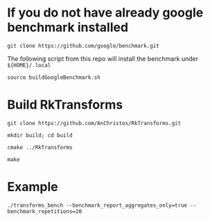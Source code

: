# If you do not have already google benchmark installed

``git clone https://github.com/google/benchmark.git``

The following script from this repo will install the benchmark under ``${HOME}/.local``

``source buildGoogleBenchmark.sh``

# Build RkTransforms

``git clone https://github.com/AnChristos/RkTransforms.git``

``mkdir build; cd build``

``cmake ../RkTransforms``

``make``

# Example

``./transforms_bench --benchmark_report_aggregates_only=true --benchmark_repetitions=20``

